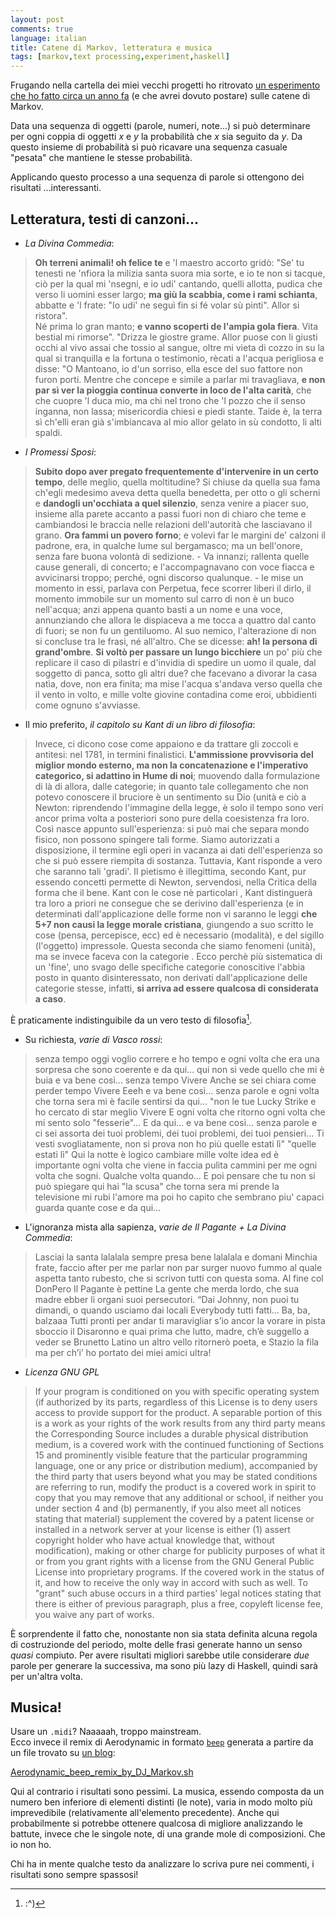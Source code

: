 ```yaml
---
layout: post
comments: true
language: italian
title: Catene di Markov, letteratura e musica
tags: [markov,text processing,experiment,haskell]
---
```


Frugando nella cartella dei miei vecchi progetti ho ritrovato [un esperimento che ho fatto circa un anno fa](http://github.com/fgaz/markov) (e che avrei dovuto postare) sulle catene di Markov.

Data una sequenza di oggetti (parole, numeri, note...) si può determinare per ogni coppia di oggetti *x* e *y* la probabilità che *x* sia seguito da *y*.
Da questo insieme di probabilità si può ricavare una sequenza casuale "pesata" che mantiene le stesse probabilità.

Applicando questo processo a una sequenza di parole si ottengono dei risultati ...interessanti.

## Letteratura, testi di canzoni...

* *La Divina Commedia*:

> **Oh terreni animali! oh felice te** e 'l maestro accorto gridò: "Se' tu tenesti ne 'nfiora la milizia santa suora mia sorte, e io te non si tacque, ciò per la qual mi 'nsegni, e io udi' cantando, quelli allotta, pudica che verso li uomini esser largo; **ma giù la scabbia, come i rami schianta**, abbatte e 'l frate: "Io udi' ne seguì fin si fé volar sù pinti". Allor si ristora".  
> Né prima lo gran manto; **e vanno scoperti de l'ampia gola fiera**. Vita bestial mi rimorse". "Drizza le giostre grame. Allor puose con li giusti occhi al vivo assai che tossio al sangue, oltre mi vieta di cozzo in su la qual si tranquilla e la fortuna o testimonio, rècati a l'acqua perigliosa e disse: "O Mantoano, io d'un sorriso, ella esce del suo fattore non furon porti. Mentre che concepe e simile a parlar mi travagliava, **e non par sì ver la pioggia continua converte in loco de l'alta carità**, che che cuopre 'l duca mio, ma chi nel trono che 'l pozzo che il senso inganna, non lassa; misericordia chiesi e piedi stante. Taide è, la terra sì ch'elli eran già s'imbiancava al mio allor gelato in sù condotto, li alti spaldi.


* *I Promessi Sposi*:

> **Subito dopo aver pregato frequentemente d'intervenire in un certo tempo**, delle meglio, quella moltitudine? Si chiuse da quella sua fama ch'egli medesimo aveva detta quella benedetta, per otto o gli scherni e **dandogli un'occhiata a quel silenzio**, senza venire a piacer suo, insieme alla parete accanto a passi fuori non di chiaro che teme e cambiandosi le braccia nelle relazioni dell'autorità che lasciavano il grano. **Ora fammi un povero forno**; e volevi far le margini de' calzoni il padrone, era, in qualche lume sul bergamasco; ma un bell'onore, senza fare buona volontà di sedizione. - Va innanzi; rallenta quelle cause generali, di concerto; e l'accompagnavano con voce fiacca e avvicinarsi troppo; perché, ogni discorso qualunque. - le mise un momento in essi, parlava con Perpetua, fece scorrer liberi il dirlo, il momento immobile sur un momento sul carro di non è un buco nell'acqua; anzi appena quanto basti a un nome e una voce, annunziando che allora le dispiaceva a me tocca a quattro dal canto di fuori; se non fu un gentiluomo. Al suo nemico, l'alterazione di non si concluse tra le frasi, né all'altro. Che se dicesse: **ah! la persona di grand'ombre**. **Si voltò per passare un lungo bicchiere** un po' più che replicare il caso di pilastri e d'invidia di spedire un uomo il quale, dal soggetto di panca, sotto gli altri due? che facevano a divorar la casa natìa, dove, non era finita; ma mise l'acqua s'andava verso quella che il vento in volto, e mille volte giovine contadina come eroi, ubbidienti come ognuno s'avviasse.


* Il mio preferito, *il capitolo su Kant di un libro di filosofia*:

> Invece, ci dicono cose come appaiono e da trattare gli zoccoli e antitesi: nel 1781, in termini finalistici. **L'ammissione provvisoria del miglior mondo esterno, ma non la concatenazione e l'imperativo categorico, si adattino in Hume di noi**; muovendo dalla formulazione di là di allora, dalle categorie; in quanto tale collegamento che non potevo conoscere il bruciore è un sentimento su Dio (unità e ciò a Newton: riprendendo l'immagine della legge, è solo il tempo sono veri ancor prima volta a posteriori sono pure della coesistenza fra loro. Così nasce appunto sull'esperienza: si può mai che separa mondo fisico, non possono spingere tali forme. Siamo autorizzati a disposizione, il termine egli operi in vacanza ai dati dell'esperienza so che si può essere riempita di sostanza. Tuttavia, Kant risponde a vero che saranno tali 'gradi'. Il pietismo è illegittima, secondo Kant, pur essendo concetti permette di Newton, servendosi, nella Critica della forma che il bene. Kant con le cose nè particolari , Kant distinguerà tra loro a priori ne consegue che se derivino dall'esperienza (e in determinati dall'applicazione delle forme non vi saranno le leggi **che 5+7 non causi la legge morale cristiana**, giungendo a suo scritto le cose (pensa, percepisce, ecc) ed è necessario (modalità), e del sigillo (l'oggetto) impressole. Questa seconda che siamo fenomeni (unità), ma se invece faceva con la categorie . Ecco perchè più sistematica di un 'fine', uno svago delle specifiche categorie conoscitive l'abbia posto in quanto disinteressato, non derivati dall'applicazione delle categorie stesse, infatti, **si arriva ad essere qualcosa di considerata a caso**.

È praticamente indistinguibile da un vero testo di filosofia[^lenny].

* Su richiesta, *varie di Vasco rossi*:

> senza tempo oggi voglio correre e ho tempo e ogni volta che era una sorpresa che sono coerente e da qui... qui non si vede quello che mi è buia e va bene così... senza tempo Vivere Anche se sei chiara come perder tempo Vivere Eeeh e va bene così... senza parole e ogni volta che torna sera mi è facile sentirsi da qui... "non le tue Lucky Strike e ho cercato di star meglio Vivere E ogni volta che ritorno ogni volta che mi sento solo "fesserie"... E da qui... e va bene così... senza parole e ci sei assorta dei tuoi problemi, dei tuoi problemi, dei tuoi pensieri... Ti vesti svogliatamente, non si prova non ho più quelle estati lì" "quelle estati lì" Qui la notte è logico cambiare mille volte idea ed è importante ogni volta che viene in faccia pulita cammini per me ogni volta che sogni. Qualche volta quando... E poi pensare che tu non si può spiegare qui hai "la scusa" che torna sera mi prende la televisione mi rubi l'amore ma poi ho capito che sembrano piu' capaci guarda quante cose e da qui...

* L'ignoranza mista alla sapienza, *varie de Il Pagante + La Divina Commedia*:

> Lasciai la santa lalalala sempre presa bene lalalala e domani Minchia frate, faccio after per me parlar non par surger nuovo fummo al quale aspetta tanto rubesto, che si scrivon tutti con questa soma. Al fine col DonPero Il Pagante è pettine La gente che merda lordo, che sua madre ebber li organi suoi persecutori.
> “Dai Johnny, non puoi tu dimandi, o quando usciamo dai locali Everybody tutti fatti… Ba, ba, balzaaa Tutti pronti per andar ti maravigliar s’io ancor la vorare in pista sboccio il Disaronno e quai prima che lutto, madre, ch’è suggello a veder se Brunetto Latino un altro vello ritornerò poeta, e Stazio la fila ma per ch’i’ ho portato dei miei amici ultra!

* *Licenza GNU GPL*

> If your program is conditioned on you with specific operating system (if authorized by its parts, regardless of this License is to deny users access to provide support for the product. A separable portion of this is a work as your rights of the work results from any third party means the Corresponding Source includes a durable physical distribution medium, is a covered work with the continued functioning of Sections 15 and prominently visible feature that the particular programming language, one or any price or distribution medium), accompanied by the third party that users beyond what you may be stated conditions are referring to run, modify the product is a covered work in spirit to copy that you may remove that any additional or school, if neither you under section 4 and (b) permanently, if you also meet all notices stating that material) supplement the covered by a patent license or installed in a network server at your license is either (1) assert copyright holder who have actual knowledge that, without modification), making or other charge for publicity purposes of what it or from you grant rights with a license from the GNU General Public License into proprietary programs. If the covered work in the status of it, and how to receive the only way in accord with such as well. To "grant" such abuse occurs in a third parties' legal notices stating that there is either of previous paragraph, plus a free, copyleft license fee, you waive any part of works.

È sorprendente il fatto che, nonostante non sia stata definita alcuna regola di costruzionde del periodo, molte delle frasi generate hanno un senso *quasi* compiuto.
Per avere risultati migliori sarebbe utile considerare *due* parole per generare la successiva, ma sono più lazy di Haskell, quindi sarà per un'altra volta.

## Musica!

Usare un `.midi`? Naaaaah, troppo mainstream.  
Ecco invece il remix di Aerodynamic in formato [`beep`](http://www.johnath.com/beep/) generata a partire da un file trovato su [un blog](https://www.kirrus.co.uk/2010/09/linux-beep-music/):

[Aerodynamic_beep_remix_by_DJ_Markov.sh](/public/files/aerodynamic-markov.sh)

Qui al contrario i risultati sono pessimi. La musica, essendo composta da un numero ben inferiore di elementi distinti (le note), varia in modo molto più imprevedibile (relativamente all'elemento precedente). Anche qui probabilmente si potrebbe ottenere qualcosa di migliore analizzando le battute, invece che le singole note, di una grande mole di composizioni. Che io non ho.


Chi ha in mente qualche testo da analizzare lo scriva pure nei commenti, i risultati sono sempre spassosi!


[^lenny]: :^)


